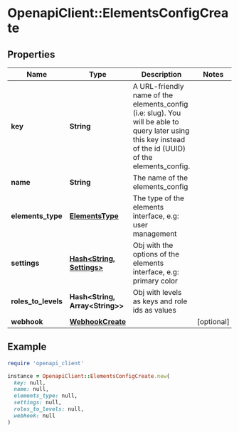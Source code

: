 # OpenapiClient::ElementsConfigCreate

## Properties

| Name | Type | Description | Notes |
| ---- | ---- | ----------- | ----- |
| **key** | **String** | A URL-friendly name of the elements_config (i.e: slug). You will be able to query later using this key instead of the id (UUID) of the elements_config. |  |
| **name** | **String** | The name of the elements_config |  |
| **elements_type** | [**ElementsType**](ElementsType.md) | The type of the elements interface, e.g: user management |  |
| **settings** | [**Hash&lt;String, Settings&gt;**](Settings.md) | Obj with the options of the elements interface, e.g: primary color |  |
| **roles_to_levels** | **Hash&lt;String, Array&lt;String&gt;&gt;** | Obj with levels as keys and role ids as values |  |
| **webhook** | [**WebhookCreate**](WebhookCreate.md) |  | [optional] |

## Example

```ruby
require 'openapi_client'

instance = OpenapiClient::ElementsConfigCreate.new(
  key: null,
  name: null,
  elements_type: null,
  settings: null,
  roles_to_levels: null,
  webhook: null
)
```

